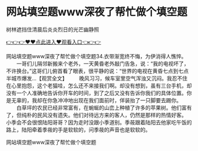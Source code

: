 # 网站填空题www深夜了帮忙做个填空题
树林遮挡住清晨后炎炎烈日的光芒幽静照

<a href="https://github.com/zchuit/pxmid/issues/2">👉👉👉♥♥点此进入♥观看入口👈👉👉</a>

网站填空题www深夜了帮忙做个填空题34.衣带渐宽终不悔，为伊消得人憔悴。
　　一哥们儿隔邻新搬来个老外，一天黄昏老外敲门告急，说：“我的电视坏了，不许换台。”这哥们儿俯首看了眼表，很平静的说：“世界的电视在黄昏七点到七点半城市爆发...【观赏全文】
　　晚风习习，候车室里空气浑浊又沉闷。我忍不住在心里抱怨，这个老猫哇，怎么还不来接我们啊。却没有想到，虽有三台手机，却没有一个人准确地告诉你开车的时间，到了之后又没有告诉你我们的具体位置。你是无辜的，我却在你急冲冲地出现在我们面前时，佯装抬了一只脚要去踢你。
　　白草坪的农民已经非常富有，在蜿蜒的山峦上种植了许多的苹果树。他们富有了，但纯朴的民风没有遗失。他们对待远方来的客人，仍然是那样的热情好客。
小季会不会很恨陆阳哥哥？因为走时没跟小季道别。季莜跟着陆阳去他家吃午饭的路上，陆阳牵着季莜的手是软软的，问季莜的声音也是软软的。

网站填空题www深夜了帮忙做个填空题
